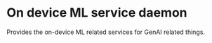 # On device ML service daemon

Provides the on-device ML related services for GenAI related things.
